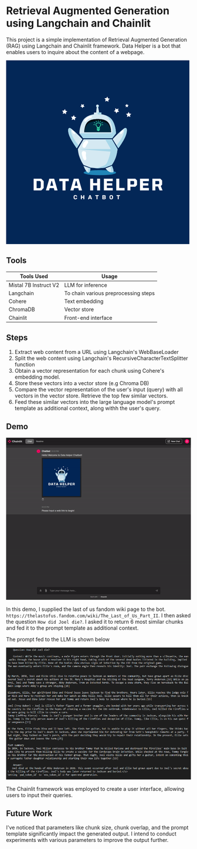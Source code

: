 # Retrieval Augmented Generation using Langchain and Chainlit

This project is a simple implementation of Retrieval Augmented Generation (RAG) using Langchain and Chainlit framework.
Data Helper is a bot that enables users to inquire about the content of a webpage.

![Logo](https://github.com/Joanna-Khek/chainlit-rag/blob/main/static/Logo.png)

## Tools
| Tools Used  | Usage |
| ------------- | ------------- |
| Mistal 7B Instruct V2 | LLM for inference  |
| Langchain | To chain various preprocessing steps |
| Cohere | Text embedding |
| ChromaDB | Vector store |
| Chainlit | Front-end interface |

## Steps
1. Extract web content from a URL using Langchain's WebBaseLoader
2. Split the web content using Langchain's RecursiveCharacterTextSplitter function
3. Obtain a vector representation for each chunk using Cohere's embedding model.
4. Store these vectors into a vector store (e.g Chroma DB)
5. Compare the vector representation of the user's input (query) with all vectors in the vector store. Retrieve the top few similar vectors.
6. Feed these similar vectors into the large language model's prompt template as additional context, along withh the user's query.

## Demo

![Demo](https://github.com/Joanna-Khek/chainlit-rag/blob/main/static/demo_gif.gif)

In this demo, I supplied the last of us fandom wiki page to the bot. ``https://thelastofus.fandom.com/wiki/The_Last_of_Us_Part_II``. I then asked the question ``How did Joel die?``. I asked it to return 6 most similar chunks and fed it to the prompt template as additional context.

The prompt fed to the LLM is shown below

![context](https://github.com/Joanna-Khek/chainlit-rag/blob/main/static/context_example.png)

The Chainlit framework was employed to create a user interface, allowing users to input their queries.

## Future Work
I've noticed that parameters like chunk size, chunk overlap, and the prompt template significantly impact the generated output. I intend to conduct experiments with various parameters to improve the output further.
